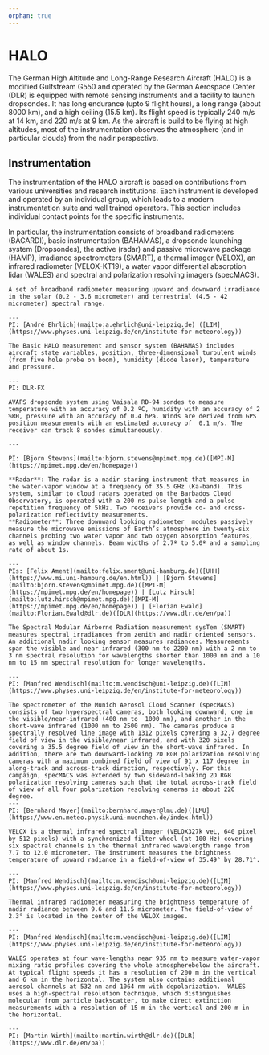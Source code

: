 ```yaml
---
orphan: true
---
```


# HALO

The German High Altitude and Long-Range Research Aircraft (HALO) is a modified Gulfstream G550 and 
operated by the German Aerospace Center (DLR) is equipped with remote sensing instruments and a facility to launch dropsondes.
It has long endurance (upto 9 flight hours), a long range (about 8000 km), and a high ceiling (15.5 km).
Its flight speed is typically 240 m/s at 14 km, and 220 m/s at 9 km. 
As the aircraft is build to be flying at high altitudes, most of the instrumentation observes the atmosphere (and in particular clouds) from the nadir perspective.

## Instrumentation

The instrumentation of the HALO aircraft is based on contributions from various universities and research institutions. Each instrument is developed and operated by an individual group, which leads to a modern instrumentation suite and well trained operators. This section includes individual contact points for the specific instruments.

In particular, the instrumentation consists of broadband radiometers (BACARDI), basic instrumentation (BAHAMAS), a dropsonde launching system (Dropsondes), the active (radar) and passive microwave package (HAMP), irradiance spectrometers (SMART), a thermal imager (VELOX), an infrared radiometer (VELOX-KT19), a water vapor differential absorption lidar (WALES) and spectral and polarization resolving imagers (specMACS). 

<!--
You can find more detailed references to the instruments in the tabs below, as well as examples for data access in the upcoming chapters.
!-->

```{dropdown} BACARDI
A set of broadband radiometer measuring upward and downward irradiance in the solar (0.2 - 3.6 micrometer) and terrestrial (4.5 - 42 micrometer) spectral range.

---
PI: [André Ehrlich](mailto:a.ehrlich@uni-leipzig.de) ([LIM](https://www.physes.uni-leipzig.de/en/institute-for-meteorology))
```

```{dropdown} BAHAMAS
The Basic HALO measurement and sensor system (BAHAMAS) includes aircraft state variables, position, three-dimensional turbulent winds (from five hole probe on boom), humidity (diode laser), temperature and pressure.

---
PI: DLR-FX 
```

```{dropdown} Dropsondes
AVAPS dropsonde system using Vaisala RD-94 sondes to measure temperature with an accuracy of 0.2 ºC, humidity with an accuracy of 2 %RH, pressure with an accuracy of 0.4 hPa. Winds are derived from GPS position measurements with an estimated accuracy of  0.1 m/s. The receiver can track 8 sondes simultaneously.

---

PI: [Bjorn Stevens](mailto:bjorn.stevens@mpimet.mpg.de)([MPI-M](https://mpimet.mpg.de/en/homepage))
```

```{dropdown} HAMP 
**Radar**: The radar is a nadir staring instrument that measures in the water-vapor window at a frequency of 35.5 GHz (Ka-band). This system, similar to cloud radars operated on the Barbados Cloud Observatory, is operated with a 200 ns pulse length and a pulse repetition frequency of 5kHz. Two receivers provide co- and cross-polarization reflectivity measurements. 
**Radiometer**: Three downward looking radiometer  modules passively measure the microwave emissions of Earth’s atmosphere in twenty-six channels probing two water vapor and two oxygen absorption features, as well as window channels. Beam widths of 2.7º to 5.0º and a sampling rate of about 1s.

---
PIs: [Felix Ament](mailto:felix.ament@uni-hamburg.de)([UHH](https://www.mi.uni-hamburg.de/en.html)) | [Bjorn Stevens](mailto:bjorn.stevens@mpimet.mpg.de)([MPI-M](https://mpimet.mpg.de/en/homepage)) | [Lutz Hirsch](mailto:lutz.hirsch@mpimet.mpg.de)([MPI-M](https://mpimet.mpg.de/en/homepage)) | [Florian Ewald](mailto:Florian.Ewald@dlr.de)([DLR](https://www.dlr.de/en/pa))
```

```{dropdown} SMART 
The Spectral Modular Airborne Radiation measurement sysTem (SMART) measures spectral irradiances from zenith and nadir oriented sensors. An additional nadir looking sensor measures radiances. Measurements span the visible and near infrared (300 nm to 2200 nm) with a 2 nm to 3 nm spectral resolution for wavelengths shorter than 1000 nm and a 10 nm to 15 nm spectral resolution for longer wavelengths. 

---
PI: [Manfred Wendisch](mailto:m.wendisch@uni-leipzig.de)([LIM](https://www.physes.uni-leipzig.de/en/institute-for-meteorology))
```

```{dropdown} specMACS 
The spectrometer of the Munich Aerosol Cloud Scanner (specMACS) consists of two hyperspectral cameras, both looking downward, one in the visible/near-infrared (400 nm to  1000 nm), and another in the short-wave infrared (1000 nm to 2500 nm). The cameras produce a spectrally resolved line image with 1312 pixels covering a 32.7 degree field of view in the visible/near infrared, and with 320 pixels covering a 35.5 degree field of view in the short-wave infrared. In addition, there are two downward-looking 2D RGB polarization resolving cameras with a maximum combined field of view of 91 x 117 degree in along-track and across-track direction, respectively. For this campaign, specMACS was extended by two sideward-looking 2D RGB polarization resolving cameras such that the total across-track field of view of all four polarization resolving cameras is about 220 degree.
---
PI: [Bernhard Mayer](mailto:bernhard.mayer@lmu.de)([LMU](https://www.en.meteo.physik.uni-muenchen.de/index.html))
```

```{dropdown} VELOX
VELOX is a thermal infrared spectral imager (VELOX327k veL, 640 pixel by 512 pixels) with a synchronized filter wheel (at 100 Hz) covering six spectral channels in the thermal infrared wavelength range from 7.7 to 12.0 micrometer. The instrument measures the brightness temperature of upward radiance in a field-of-view of 35.49° by 28.71°.

---
PI: [Manfred Wendisch](mailto:m.wendisch@uni-leipzig.de)([LIM](https://www.physes.uni-leipzig.de/en/institute-for-meteorology))
```

```{dropdown} VELOX KT-19 
Thermal infrared radiometer measuring the brightness temperature of nadir radiance between 9.6 and 11.5 micrometer. The field-of-view of 2.3° is located in the center of the VELOX images.

---
PI: [Manfred Wendisch](mailto:m.wendisch@uni-leipzig.de)([LIM](https://www.physes.uni-leipzig.de/en/institute-for-meteorology))
```

```{dropdown} WALES 
WALES operates at four wave-lengths near 935 nm to measure water-vapor mixing ratio profiles covering the whole atmospherebelow the aircraft.  At typical flight speeds it has a resolution of 200 m in the vertical and 6 km in the horizontal. The system also contains additional aerosol channels at 532 nm and 1064 nm with depolarization.  WALES uses a high-spectral resolution technique, which distinguishes molecular from particle backscatter, to make direct extinction measurements with a resolution of 15 m in the vertical and 200 m in the horizontal.

---
PI: [Martin Wirth](mailto:martin.wirth@dlr.de)([DLR](https://www.dlr.de/en/pa))
```

